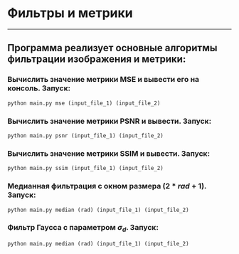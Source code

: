 # Фильтры и метрики
___
## Программа реализует основные алгоритмы фильтрации изображения и метрики:
### Вычислить значение метрики MSE и вывести его на консоль. Запуск:
    python main.py mse (input_file_1) (input_file_2)
### Вычислить значение метрики PSNR и вывести. Запуск:
    python main.py psnr (input_file_1) (input_file_2)
### Вычислить значение метрики SSIM и вывести. Запуск:
    python main.py ssim (input_file_1) (input_file_2)
### Медианная фильтрация с окном размера $(2 * rad + 1)$. Запуск:
    python main.py median (rad) (input_file_1) (input_file_2)
### Фильтр Гаусса с параметром $\sigma_d$. Запуск:
    python main.py median (rad) (input_file_1) (input_file_2)
